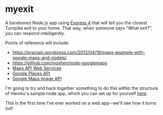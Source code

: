 # myexit

A barebones Node.js app using [Express 4](http://expressjs.com/) that will tell you the closest Turnpike exit to your home. That way, when someone says "What exit?", you can respond intelligently.

Points of reference will include:

+ https://prazjain.wordpress.com/2012/04/19/maps-example-with-google-maps-and-nodejs/
+ https://github.com/moshen/node-googlemaps
+ [Maps API Web Services](https://developers.google.com/maps/documentation/webservices/)
+ [Google Places API](https://developers.google.com/places/)
+ [Google Maps Image API](https://developers.google.com/maps/documentation/imageapis/)

I'm going to try and hack together something to do this within the structure of Heroku's sample node app, which you can set up for yourself [here](https://devcenter.heroku.com/articles/getting-started-with-nodejs).

This is the first time I've ever worked on a web app--we'll see how it turns out!
